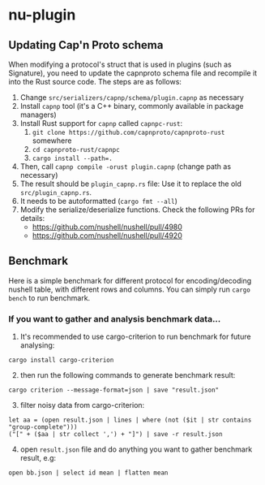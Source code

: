 # nu-plugin

## Updating Cap'n Proto schema

When modifying a protocol's struct that is used in plugins (such as Signature), you need to update the capnproto schema file and recompile it into the Rust source code.
The steps are as follows:
1. Change `src/serializers/capnp/schema/plugin.capnp` as necessary
2. Install `capnp` tool (it's a C++ binary, commonly available in package managers)
3. Install Rust support for `capnp` called `capnpc-rust`:
    1. `git clone https://github.com/capnproto/capnproto-rust` somewhere
    2. `cd capnproto-rust/capnpc`
    3. `cargo install --path=.`
4. Then, call `capnp compile -orust plugin.capnp` (change path as necessary)
5. The result should be `plugin_capnp.rs` file: Use it to replace the old `src/plugin_capnp.rs`.
6. It needs to be autoformatted (`cargo fmt --all`)
7. Modify the serialize/deserialize functions. Check the following PRs for details:
    * https://github.com/nushell/nushell/pull/4980
    * https://github.com/nushell/nushell/pull/4920

## Benchmark
Here is a simple benchmark for different protocol for encoding/decoding nushell table, with different rows and columns.  You can simply run `cargo bench` to run benchmark.

### If you want to gather and analysis benchmark data...
1. It's recommended to use cargo-criterion to run benchmark for future analysing:
```
cargo install cargo-criterion
```

2. then run the following commands to generate benchmark result:
```
cargo criterion --message-format=json | save "result.json"
```

3. filter noisy data from cargo-criterion:
```
let aa = (open result.json | lines | where (not ($it | str contains "group-complete")))
("[" + ($aa | str collect ',') + "]") | save -r result.json
```

4. open `result.json` file and do anything you want to gather benchmark result, e.g:
```
open bb.json | select id mean | flatten mean
```

